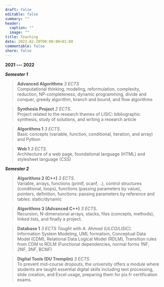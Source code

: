```yaml
---
draft: false
editable: false
summary: ""
header:
  caption: ""
  image: ""
title: Teaching
date: 2022-02-20T00:00:00+01:00
commentable: false
share: false
---
```

**2021 --- 2022**

***Semester 1***

> **Advanced Algorithms**    *3 ECTS*  
> Computational thinking, modeling, reformulation, complexity, reduction, NP-completeness, dynamic programming, divide and conquer, greedy algorithm, branch and bound, and flow algorithms

> **Synthesis Project**     *2 ECTS*.   
> Project related to the research themes of LISIC: bibliographic synthesis, study of solutions, and writing a research article 

> **Algorithms 1**    *3 ECTS*.   
> Basic concepts (variable, function, conditional, iteration, and array) and Python

> **Web 1**  *3 ECTS*.    
> Architecture of a web page, foundational language (HTML) and stylesheet language (CSS)

***Semester 2***

> **Algorithms 2 (C++)**    *3 ECTS*.    
> Variable, arrays, functions (printf, scanf, ..), control structures (conditional, loops), functions (passing parameters by value), pointers, definition, functions: passing parameters by reference and tables: static/dynamic

> **Algorithms 3 (Advanced C++)**  *3 ECTS*.   
> Recursion, N-dimensional arrays, stacks, files (concepts, methods), linked lists, and finally a project.

> **Database 1**  *3 ECTS*  *Taught with A. Ahmad (ULCO/LISIC)*.  
> Information System Modeling, UML formalism, Conceptual Data Model (CDM), Relational Data Logical Model (RDLM), Transition rules from CDM to RDLM (Functional dependencies, normal forms 1NF, 2NF, 3NF, BCNF)

> **Digital Tools (DU Tremplin)**  *3 ECTS*.   
> To prevent mid-course dropouts, the university offers a module where students are taught essential digital skills including text processing, slide creation, and Excel usage, preparing them for pix.fr certification exams.
